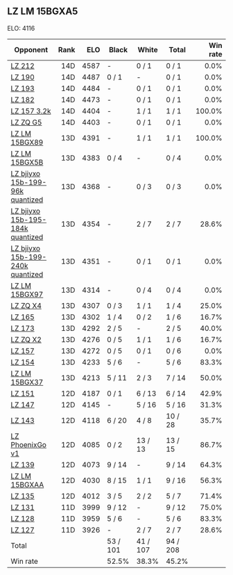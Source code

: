 ## LZ LM 15BGXA5 ##

ELO: 4116

Opponent | Rank | ELO | Black | White | Total | Win rate
---------|-----:|----:|-------|-------|-------|-------:
[LZ 212](LZ%20212.md) | 14D | 4587 | - | 0 / 1 | 0 / 1 | 0.0%
[LZ 190](LZ%20190.md) | 14D | 4487 | 0 / 1 | - | 0 / 1 | 0.0%
[LZ 193](LZ%20193.md) | 14D | 4484 | - | 0 / 1 | 0 / 1 | 0.0%
[LZ 182](LZ%20182.md) | 14D | 4473 | - | 0 / 1 | 0 / 1 | 0.0%
[LZ 157 3.2k](LZ%20157%203.2k.md) | 14D | 4404 | - | 1 / 1 | 1 / 1 | 100.0%
[LZ ZQ G5](LZ%20ZQ%20G5.md) | 14D | 4403 | - | 0 / 1 | 0 / 1 | 0.0%
[LZ LM 15BGX89](LZ%20LM%2015BGX89.md) | 13D | 4391 | - | 1 / 1 | 1 / 1 | 100.0%
[LZ LM 15BGX5B](LZ%20LM%2015BGX5B.md) | 13D | 4383 | 0 / 4 | - | 0 / 4 | 0.0%
[LZ bjiyxo 15b-199-96k quantized](LZ%20bjiyxo%2015b-199-96k%20quantized.md) | 13D | 4368 | - | 0 / 3 | 0 / 3 | 0.0%
[LZ bjiyxo 15b-195-184k quantized](LZ%20bjiyxo%2015b-195-184k%20quantized.md) | 13D | 4354 | - | 2 / 7 | 2 / 7 | 28.6%
[LZ bjiyxo 15b-199-240k quantized](LZ%20bjiyxo%2015b-199-240k%20quantized.md) | 13D | 4351 | - | 0 / 1 | 0 / 1 | 0.0%
[LZ LM 15BGX97](LZ%20LM%2015BGX97.md) | 13D | 4314 | - | 0 / 4 | 0 / 4 | 0.0%
[LZ ZQ X4](LZ%20ZQ%20X4.md) | 13D | 4307 | 0 / 3 | 1 / 1 | 1 / 4 | 25.0%
[LZ 165](LZ%20165.md) | 13D | 4302 | 1 / 4 | 0 / 2 | 1 / 6 | 16.7%
[LZ 173](LZ%20173.md) | 13D | 4292 | 2 / 5 | - | 2 / 5 | 40.0%
[LZ ZQ X2](LZ%20ZQ%20X2.md) | 13D | 4276 | 0 / 5 | 1 / 1 | 1 / 6 | 16.7%
[LZ 157](LZ%20157.md) | 13D | 4272 | 0 / 5 | 0 / 1 | 0 / 6 | 0.0%
[LZ 154](LZ%20154.md) | 13D | 4233 | 5 / 6 | - | 5 / 6 | 83.3%
[LZ LM 15BGX37](LZ%20LM%2015BGX37.md) | 13D | 4213 | 5 / 11 | 2 / 3 | 7 / 14 | 50.0%
[LZ 151](LZ%20151.md) | 12D | 4187 | 0 / 1 | 6 / 13 | 6 / 14 | 42.9%
[LZ 147](LZ%20147.md) | 12D | 4145 | - | 5 / 16 | 5 / 16 | 31.3%
[LZ 143](LZ%20143.md) | 12D | 4118 | 6 / 20 | 4 / 8 | 10 / 28 | 35.7%
[LZ PhoenixGo v1](LZ%20PhoenixGo%20v1.md) | 12D | 4085 | 0 / 2 | 13 / 13 | 13 / 15 | 86.7%
[LZ 139](LZ%20139.md) | 12D | 4073 | 9 / 14 | - | 9 / 14 | 64.3%
[LZ LM 15BGXAA](LZ%20LM%2015BGXAA.md) | 12D | 4030 | 8 / 15 | 1 / 1 | 9 / 16 | 56.3%
[LZ 135](LZ%20135.md) | 12D | 4012 | 3 / 5 | 2 / 2 | 5 / 7 | 71.4%
[LZ 131](LZ%20131.md) | 11D | 3999 | 9 / 12 | - | 9 / 12 | 75.0%
[LZ 128](LZ%20128.md) | 11D | 3959 | 5 / 6 | - | 5 / 6 | 83.3%
[LZ 127](LZ%20127.md) | 11D | 3926 | - | 2 / 7 | 2 / 7 | 28.6%
Total | | | 53 / 101 | 41 / 107 | 94 / 208 | 
Win rate| | | 52.5% | 38.3% | 45.2% | 
